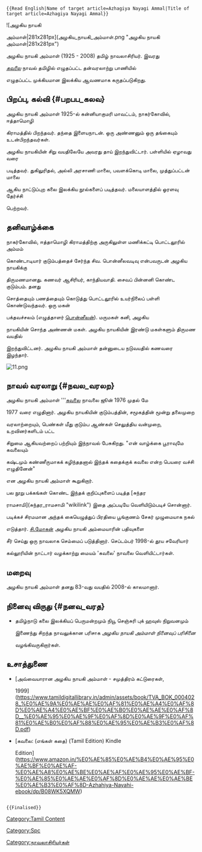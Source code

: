 ```{=mediawiki}
{{Read English|Name of target article=Azhagiya Nayagi Ammal|Title of target article=Azhagiya Nayagi Ammal}}
```
![அழகிய நாயகி
அம்மாள்\|281x281px](அழகிய_நாயகி_அம்மாள்.png "அழகிய நாயகி அம்மாள்|281x281px")
அழகிய நாயகி அம்மாள் (1925 - 2008) தமிழ் நாவலாசிரியர். இவரது
*[கவலை](கவலை "wikilink")* நாவல் தமிழில் எழுதப்பட்ட தன்வரலாற்று பாணியில்
எழுதப்பட்ட முக்கியமான இலக்கிய ஆவணமாக கருதப்படுகிறது.

## பிறப்பு, கல்வி {#பறபப_கலவ}

அழகிய நாயகி அம்மாள் 1925-ல் கன்னியாகுமரி மாவட்டம், நாகர்கோவில், ஈத்தாமொழி
கிராமத்தில் பிறந்தவர். தந்தை இளையநாடன். ஒரு அண்ணனும் ஒரு தங்கையும் உடன்பிறந்தவர்கள்.
அழகிய நாயகியின் சிறு வயதிலேயே அவரது தாய் இறந்துவிட்டார். பள்ளியில் ஏழாவது வரை
படித்தவர். துகிலுரிதல், அல்லி அரசாணி மாலை, பவளக்கொடி மாலை, முத்துப்பட்டன் மாலை
ஆகிய நாட்டுப்புற கலை இலக்கிய நூல்களைப் படித்தவர். மலையாளத்தில் ஓரளவு தேர்ச்சி
பெற்றவர்.

## தனிவாழ்க்கை

நாகர்கோவில், ஈத்தாமொழி கிராமத்திற்கு அருகிலுள்ள மணிக்கட்டி பொட்டலூரில் அம்மம்
கொண்டாடியார் குடும்பத்தைச் சேர்ந்த சிவ. பொன்னீலவடிவு என்பவருடன் அழகிய நாயகிக்கு
திருமணமானது. கணவர் ஆசிரியர், காந்தியவாதி. சைவப் பின்னனி கொண்ட குடும்பம். தனது
சொத்தையும் பணத்தையும் கொடுத்து பொட்டலூரில் உயர்நிலைப் பள்ளி கொண்டுவந்தவர். ஒரு மகன்
பக்தவச்சலம் (எழுத்தாளர் [பொன்னீலன்](பொன்னீலன் "wikilink")). மருமகள் கனி, அழகிய
நாயகியின் சொந்த அண்ணன் மகள். அழகிய நாயகியின் இரண்டு மகள்களும் திருமண வயதில்
இறந்துவிட்டனர். அழகிய நாயகி அம்மாள் தன்னுடைய நடுவயதில் கணவரை இழந்தார்.
![](11.png "11.png")

## நாவல் வரலாறு {#நவல_வரலற}

அழகிய நாயகி அம்மாள் '\'\'[கவலை](கவலை "wikilink") நாவலை ஜூன் 1976 முதல் மே
1977 வரை எழுதினார். அழகிய நாயகியின் குடும்பத்தின், சமூகத்தின் மூன்று தலைமுறை
வரலாற்றையும், பெண்கள் மீது குடும்ப ஆண்கள் செலுத்திய வன்முறை, உறவினர்களிடம் பட்ட
சிறுமை ஆகியவற்றைப் பற்றியும் இந்நாவல் பேசுகிறது. \"என் வாழ்க்கை பூராவுமே கவலையும்
கஷ்டமும் கண்ணீருமாகக் கழிந்ததனால் இந்தக் கதைக்குக் கவலை என்ற பெயரை வச்சி எழுதினேன்\"
என அழகிய நாயகி அம்மாள் கூறுகிறார்.

பல நூறு பக்கங்கள் கொண்ட இந்தக் குறிப்புகளைப் படித்த [சுந்தர
ராமசாமி](சுந்தர_ராமசாமி "wikilink") இதை அப்படியே வெளியிடும்படிச் சொன்னார்.
படிக்கச் சிரமமான அந்தக் கையெழுத்துப் பிரதியை பூங்குணம் சேகர் முழுமையாக நகல்
எடுத்தார். [சி.மோகன்](சி._மோகன் "wikilink") அழகிய நாயகி அம்மையாரின் பதிவுகளை
சீர் செய்து ஒரு நாவலாக செம்மைப் படுத்தினார். செப்டம்பர் 1998-ல் தூய சவேரியார்
கல்லூரியின் நாட்டார் வழக்காற்று மையம் \'கவலை' நாவலை வெளியிட்டார்கள்.

## மறைவு

அழகிய நாயகி அம்மாள் தனது 83-வது வயதில் 2008-ல் காலமானார்.

## நினைவு விருது {#நனவ_வரத}

-   தமிழ்நாடு கலை இலக்கியப் பெருமன்றமும் நியூ செஞ்சுரி புக் ஹவுஸ் நிறுவனமும்
    இணைந்து சிறந்த நாவலுக்கான பரிசாக *அழகிய நாயகி அம்மாள் நினைவுப் பரிசினை*
    வழங்கிவருகிறார்கள்.

## உசாத்துணை

-   [அவ்வையாரான அழகிய நாயகி அம்மாள் - சமுத்திரம் கட்டுரைகள்,
    1999](https://www.tamildigitallibrary.in/admin/assets/book/TVA_BOK_0004028_%E0%AE%9A%E0%AE%AE%E0%AF%81%E0%AE%A4%E0%AF%8D%E0%AE%A4%E0%AE%BF%E0%AE%B0%E0%AE%AE%E0%AF%8D__%E0%AE%95%E0%AE%9F%E0%AF%8D%E0%AE%9F%E0%AF%81%E0%AE%B0%E0%AF%88%E0%AE%95%E0%AE%B3%E0%AF%8D.pdf)
-   [கவலை: (எங்கள் கதை) (Tamil Edition) Kindle
    Edition](https://www.amazon.in/%E0%AE%85%E0%AE%B4%E0%AE%95%E0%AE%BF%E0%AE%AF-%E0%AE%A8%E0%AE%BE%E0%AE%AF%E0%AE%95%E0%AE%BF-%E0%AE%85%E0%AE%AE%E0%AF%8D%E0%AE%AE%E0%AE%BE%E0%AE%B3%E0%AF%8D-Azhahiya-Nayahi-ebook/dp/B08WK5XQMW)

```{=mediawiki}
{{Finalised}}
```
[Category:Tamil Content](Category:Tamil_Content "wikilink")
[Category:Spc](Category:Spc "wikilink")
[Category:நாவலாசிரியர்கள்](Category:நாவலாசிரியர்கள் "wikilink")
